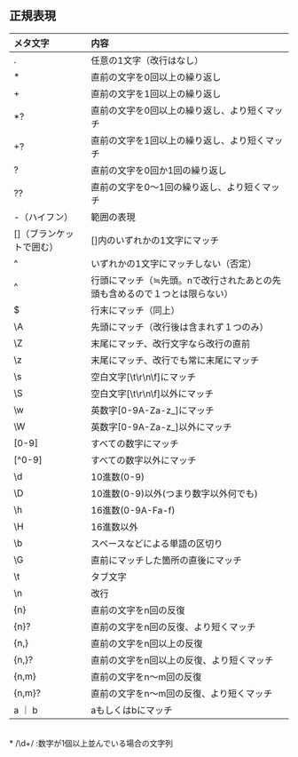 ## 正規表現
|メタ文字 |	内容 |
|:---|:---|
|.|	任意の1文字（改行はなし）|
|*	|直前の文字を0回以上の繰り返し|
|+	|直前の文字を1回以上の繰り返し|
|*?	|直前の文字を0回以上の繰り返し、より短くマッチ|
|+?	|直前の文字を1回以上の繰り返し、より短くマッチ|
|?	|直前の文字を0回か1回の繰り返し|
|??|	直前の文字を0〜1回の繰り返し、より短くマッチ|
|-（ハイフン）|	範囲の表現|
|[]（ブランケットで囲む）|	[]内のいずれかの1文字にマッチ|
|^|	いずれかの1文字にマッチしない（否定）|
|^|行頭にマッチ（≒先頭。nで改行されたあとの先頭も含めるので１つとは限らない）|
|$|行末にマッチ（同上）|
|\A|	先頭にマッチ（改行後は含まれず１つのみ）|
|\Z|	末尾にマッチ、改行文字なら改行の直前|
|\z|末尾にマッチ、改行でも常に末尾にマッチ|
|\s	|空白文字[\t\r\n\f]にマッチ|
|\S	|空白文字[\t\r\n\f]以外にマッチ|
|\w	|英数字[0-9A-Za-z_]にマッチ|
|\W	|英数字[0-9A-Za-z_]以外にマッチ|
|[0-9]	|すべての数字にマッチ|
[^0-9]	|すべての数字以外にマッチ|
|\d	|10進数(0-9)|
|\D	|10進数(0-9)以外(つまり数字以外何でも)|
|\h	|16進数(0-9A-Fa-f)|
|\H	|16進数以外|
|\b	|スペースなどによる単語の区切り|
|\G|	直前にマッチした箇所の直後にマッチ|
|\t	|タブ文字|
|\n|	改行|
|{n} |直前の文字をn回の反復|
|{n}?	|直前の文字をn回の反復、より短くマッチ|
|{n,}	|直前の文字をn回以上の反復|
|{n,}?	|直前の文字をn回以上の反復、より短くマッチ|
|{n,m}	|直前の文字をn〜m回の反復|
|{n,m}?|直前の文字をn〜m回の反復、より短くマッチ|
|a ｜ b	|aもしくはbにマッチ|
<br>
* /\d+/ :数字が1個以上並んでいる場合の文字列

